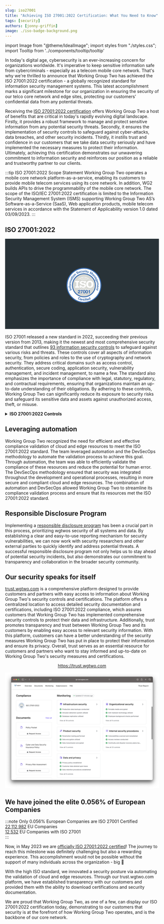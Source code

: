 ```yaml
---
slug: iso27001
title: "Achieving ISO 27001:2022 Certification: What You Need to Know"
tags: [security]
authors: [jonny-griffin]
image: ./iso-badge-background.png
---
```


import Image from "@theme/IdealImage";
import styles from "./styles.css";
import Tooltip from '../components/tooltip/tooltip'

In today's digital age, cybersecurity is an ever-increasing concern for organizations worldwide. It's imperative to keep sensitive information safe from cybercriminals - especially as a telecom mobile core network. That's why we're thrilled to announce that Working Group Two has achieved the ISO 27001:2022 certification - a globally recognized standard for information security management systems. This latest accomplishment marks a significant milestone for our organization in ensuring the security of our telco core network and edge sites, protecting our customers' confidential data from any potential threats.

<!--truncate-->

Receiving the [ISO 27001:2022 certification](https://www.iafcertsearch.org/certified-entity/b173f6b7-3418-5050-875b-e513ecaece42) offers Working Group Two a host of benefits that are critical in today's rapidly evolving digital landscape. Firstly, it provides a robust framework to manage and protect sensitive information from any potential security threats. Secondly, it ensures the implementation of security controls to safeguard against cyber-attacks, data breaches, and other security incidents. Thirdly, it instills trust and confidence in our customers that we take data security seriously and have implemented the necessary measures to protect their information. Ultimately, achieving this certification demonstrates our unwavering commitment to information security and reinforces our position as a reliable and trustworthy partner to our clients.

:::tip ISO 27001:2022 Scope Statement
Working Group Two operates a mobile core network platform-as-a-service, enabling its customers to provide mobile telecom services using its core network. In addition, WG2 builds APIs to drive the programmability of the mobile core network. The scope of the ISO/IEC 27001:2022 certification is limited to the Information Security Management System (ISMS) supporting Working Group Two AS’s Software-as-a-Service (SaaS), Web application products, mobile telecom services in accordance with the Statement of Applicability version 1.0 dated 03/09/2023.
:::

## ISO 27001:2022

![iso badge](./iso-badge-background.png)

ISO 27001 released a new standard in 2022, succeeding their previous version from 2013, making it the newest and most comprehensive security standard that outlines [93 information security controls](https://docs.google.com/spreadsheets/d/1MpdbcFEmW5678L1SToJhf0UiC3mjcpSMStxbc_kDCxY/edit#gid=0) to safeguard against various risks and threats. These controls cover all aspects of information security, from policies and roles to the use of cryptography and network security. They address critical domains such as access control, authentication, secure coding, application security, vulnerability management, and incident management, to name a few. The standard also emphasizes the importance of compliance with legal, statutory, regulatory, and contractual requirements, ensuring that organizations maintain an up-to-date understanding of their obligations. By adhering to these controls, Working Group Two can significantly reduce its exposure to security risks and safeguard its sensitive data and assets against unauthorized access, theft, or misuse.

<details>
  <summary><b>ISO 27001:2022 Controls</b></summary>
  <div>
<table><tr><th>#</th><td>ID</td><td>Name</td></tr><tr><th>1</th><td>5.1</td><td>Policies for information security</td></tr><tr><th>2</th><td>5.2</td><td>Information security roles and responsibilities</td></tr><tr><th>3</th><td>5.3</td><td>Segregation of duties</td></tr><tr><th>4</th><td>5.4</td><td>Management responsibilities</td></tr><tr><th>5</th><td>5.5</td><td>Contact with authorities</td></tr><tr><th>6</th><td>5.6</td><td>Contact with special interest groups</td></tr><tr><th>7</th><td>5.7</td><td>Threat intelligence</td></tr><tr><th>8</th><td>5.8</td><td>Information security in project management</td></tr><tr><th>9</th><td>5.9</td><td>Inventory of information and other associated assets</td></tr><tr><th>10</th><td>5.10</td><td>Acceptable use of information and other associated assets</td></tr><tr><th>11</th><td>5.11</td><td>Return of assets</td></tr><tr><th>12</th><td>5.12</td><td>Classification of information</td></tr><tr><th>13</th><td>5.13</td><td>Labelling of information</td></tr><tr><th>14</th><td>5.14</td><td>Information transfer</td></tr><tr><th>15</th><td>5.15</td><td>Access control</td></tr><tr><th>16</th><td>5.16</td><td>Identity management</td></tr><tr><th>17</th><td>5.17</td><td>Authentication information</td></tr><tr><th>18</th><td>5.18</td><td>Access rights</td></tr><tr><th>19</th><td>5.19</td><td>Information security in supplier relationships</td></tr><tr><th>20</th><td>5.20</td><td>Addressing information security within supplier agreements</td></tr><tr><th>21</th><td>5.21</td><td>Managing information security  in the ICT supply chain</td></tr><tr><th>22</th><td>5.22</td><td>Monitoring. review and change management of supplier services</td></tr><tr><th>23</th><td>5.23</td><td>Information security for use of cloud services</td></tr><tr><th>24</th><td>5.24</td><td>Information security incident management planning and preparation</td></tr><tr><th>25</th><td>5.25</td><td>Assessment and decision on information security events</td></tr><tr><th>26</th><td>5.26</td><td>Response to information security incidents</td></tr><tr><th>27</th><td>5.27</td><td>Learning from information security incidents</td></tr><tr><th>28</th><td>5.28</td><td>Collection of evidence</td></tr><tr><th>29</th><td>5.29</td><td>Information security during disruption</td></tr><tr><th>30</th><td>5.30</td><td>ICT readiness for business continuity</td></tr><tr><th>31</th><td>5.31</td><td>Legal, statutory, regulatory and contractual requirements</td></tr><tr><th>32</th><td>5.32</td><td>Intellectual property rights</td></tr><tr><th>33</th><td>5.33</td><td>Protection of records</td></tr><tr><th>34</th><td>5.34</td><td>Privacy and protection of PII</td></tr><tr><th>35</th><td>5.35</td><td>Independent review of information security</td></tr><tr><th>36</th><td>5.36</td><td>Compliance with policies. rules and standards for information security</td></tr><tr><th>37</th><td>5.37</td><td>Documented operating procedures</td></tr><tr><th>38</th><td>6.1</td><td>Screening</td></tr><tr><th>39</th><td>6.2</td><td>Terms and conditions of employment</td></tr><tr><th>40</th><td>6.3</td><td>Information security awareness. education and training</td></tr><tr><th>41</th><td>6.4</td><td>Disciplinary process</td></tr><tr><th>42</th><td>6.5</td><td>Responsibilities after termination or change of employment</td></tr><tr><th>43</th><td>6.6</td><td>Confidentiality or non-disclosure agreements</td></tr><tr><th>44</th><td>6.7</td><td>Remote working</td></tr><tr><th>45</th><td>6.8</td><td>Information security event reporting</td></tr><tr><th>46</th><td>7.1</td><td>Physical security perimeters</td></tr><tr><th>47</th><td>7.2</td><td>Physical entry</td></tr><tr><th>48</th><td>7.3</td><td>Securing offices. rooms and facilities</td></tr><tr><th>49</th><td>7.4</td><td>Physical security monitoring</td></tr><tr><th>50</th><td>7.5</td><td>Protecting against physical and environmental threats</td></tr><tr><th>51</th><td>7.6</td><td>Working in secure areas</td></tr><tr><th>52</th><td>7.7</td><td>Clear desk and clear screen</td></tr><tr><th>53</th><td>7.8</td><td>Equipment siting and protection</td></tr><tr><th>54</th><td>7.9</td><td>Security of assets off-premises</td></tr><tr><th>55</th><td>7.10</td><td>Storage media</td></tr><tr><th>56</th><td>7.11</td><td>Supporting utilities</td></tr><tr><th>57</th><td>7.12</td><td>Cabling security</td></tr><tr><th>58</th><td>7.13</td><td>Equipment maintenance</td></tr><tr><th>59</th><td>7.14</td><td>Secure disposal or re-use of equipment</td></tr><tr><th>60</th><td>8.1</td><td>User endpoint devices</td></tr><tr><th>61</th><td>8.2</td><td>Privileged access rights</td></tr><tr><th>62</th><td>8.3</td><td>Information access restriction</td></tr><tr><th>63</th><td>8.4</td><td>Access to source code</td></tr><tr><th>64</th><td>8.5</td><td>Secure authentication</td></tr><tr><th>65</th><td>8.6</td><td>Capacity management</td></tr><tr><th>66</th><td>8.7</td><td>Protection against malware</td></tr><tr><th>67</th><td>8.8</td><td>Management of technical vulnerabilities</td></tr><tr><th>68</th><td>8.9</td><td>Configuration management</td></tr><tr><th>69</th><td>8.10</td><td>Information deletion</td></tr><tr><th>70</th><td>8.11</td><td>Data masking</td></tr><tr><th>71</th><td>8.12</td><td>Data leakage prevention</td></tr><tr><th>72</th><td>8.13</td><td>Information backup</td></tr><tr><th>73</th><td>8.14</td><td>Redundancy of information processing facilities</td></tr><tr><th>74</th><td>8.15</td><td>Logging</td></tr><tr><th>75</th><td>8.16</td><td>Monitoring activities</td></tr><tr><th>76</th><td>8.17</td><td>Clock synchronization</td></tr><tr><th>77</th><td>8.18</td><td>Use of privileged utility programs</td></tr><tr><th>78</th><td>8.19</td><td>Installation of software on operational systems</td></tr><tr><th>79</th><td>8.20</td><td>Networks security</td></tr><tr><th>80</th><td>8.21</td><td>Security of network services</td></tr><tr><th>81</th><td>8.22</td><td>Segregation of networks</td></tr><tr><th>82</th><td>8.23</td><td>Web filtering</td></tr><tr><th>83</th><td>8.24</td><td>Use of cryptography</td></tr><tr><th>84</th><td>8.25</td><td>Secure development life cycle</td></tr><tr><th>85</th><td>8.26</td><td>Application security requirements</td></tr><tr><th>86</th><td>8.27</td><td>Secure system architecture and engineering principles</td></tr><tr><th>87</th><td>8.28</td><td>Secure coding</td></tr><tr><th>88</th><td>8.29</td><td>Security testing in development and acceptance</td></tr><tr><th>89</th><td>8.30</td><td>Outsourced development</td></tr><tr><th>90</th><td>8.31</td><td>Separation of development. test and production environments</td></tr><tr><th>91</th><td>8.32</td><td>Change management</td></tr><tr><th>92</th><td>8.33</td><td>Test information</td></tr><tr><th>93</th><td>8.34</td><td>Protection of information systems during audit testing</td></tr></table>
  </div>
</details>

## Leveraging automation

Working Group Two recognized the need for efficient and effective compliance validation of cloud and edge resources to meet the ISO 27001:2022 standard. The team leveraged automation and the DevSecOps methodology to automate the validation process to achieve this goal. Through automation, the team was able to efficiently validate the compliance of these resources and reduce the potential for human error. The DevSecOps methodology ensured that security was integrated throughout the development and operational processes, resulting in more secure and compliant cloud and edge resources. The combination of automation and DevSecOps allowed Working Group Two to streamline its compliance validation process and ensure that its resources met the ISO 27001:2022 standard.

## Responsible Disclosure Program

Implementing a [responsible disclosure program](/security/responsible-disclosure/) has been a crucial part in this process, prioritizing wgtwos security of all systems and data. By establishing a clear and easy-to-use reporting mechanism for security vulnerabilities, we can now work with security researchers and other external parties to quickly identify and address potential threats. A successful responsible disclosure program not only helps us to stay ahead of potential security incidents, but also demonstrates our commitment to transparency and collaboration in the broader security community.

## Our security speaks for itself

[trust.wgtwo.com](https://trust.wgtwo.com) is a comprehensive platform designed to provide customers and partners with easy access to information about Working Group Two's security controls and certifications. The platform offers a centralized location to access detailed security documentation and certifications, including ISO 27001:2022 compliance, which assures customers that Working Group Two has implemented comprehensive security controls to protect their data and infrastructure. Additionally, trust promotes transparency and trust between Working Group Two and its customers by enabling easy access to relevant security information. With this platform, customers can have a better understanding of the security measures Working Group Two has put in place to protect their information and ensure its privacy. Overall, trust serves as an essential resource for customers and partners who want to stay informed and up-to-date on Working Group Two's security measures and certifications.

<div align="center"><a href="https://trust.wgtwo.com" target="_blank">https://trust.wgtwo.com</a></div>  

![trust.wgtwo.com security dashboard](trust.wgtwo.com.png)

## We have joined the elite 0.056% of European Companies

:::note Only 0.056% European Companies are ISO 27001 Certified  
[22,112,982](https://www.statista.com/statistics/1248775/number-of-businesses-eu/) EU Companies  
[12,532](https://www.itgovernance.co.uk/blog/iso-27001-certification-figures-increase-by-20#:~:text=In%202016%2C%2033%2C290%20certifications%20were,certified%20to%20the%20Standard%20respectively.) EU Companies with ISO 27001  
:::

Now, in May 2023 we are [officially ISO 27001:2022 certified](https://www.iafcertsearch.org/certified-entity/b173f6b7-3418-5050-875b-e513ecaece42)! The journey to reach this milestone was definitely challenging but also a rewarding experience. This accomplishment would not be possible without the support of many individuals across the organization - big 👏

With the high ISO standard, we innovated a security posture via automating the validation of cloud and edge resources. Through our trust.wgtwo.com platform, we have established transparency with our customers and provided them with the ability to download certifications and security documentation. 

We are proud that Working Group Two, as one of a few, can display our ISO 27001:2022 certification today, demonstrating to our customers that security is at the forefront of how Working Group Two operates, and is the backbone of our core network.
